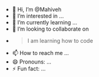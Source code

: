 - 👋 Hi, I’m @Mahiveh
- 👀 I’m interested in ...
- 🌱 I’m currently learning ...
- 💞️ I’m looking to collaborate on
- > I am learning how to code
- 📫 How to reach me ...
- 😄 Pronouns: ...
- ⚡ Fun fact: ...

<!---
Mahiveh/Mahiveh is a ✨ special ✨ repository because its `README.md` (this file) appears on your GitHub profile.
You can click the Preview link to take a look at your changes.
--->

